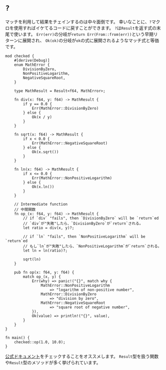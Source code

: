 # `?`

<!--
Chaining results using match can get pretty untidy; luckily, the `?` operator
can be used to make things pretty again. `?` is used at the end of an expression
returning a `Result`, and is equivalent to a match expression, where the 
`Err(err)` branch expands to an early `return Err(From::from(err))`, and the `Ok(ok)`
branch expands to an `ok` expression.
-->
マッチを利用して結果をチェインするのは中々面倒です。
幸いなことに、`?`マクロを使用すればイケてるコードに戻すことができます。
`?`は`Result`を返す式の末尾で使います。
`Err(err)`の分岐が`return Err(From::from(err))`という早期リターンに展開され、
`Ok(ok)`の分岐が`ok`の式に展開されるようなマッチ式と等価です。

```rust,editable,ignore,mdbook-runnable
mod checked {
    #[derive(Debug)]
    enum MathError {
        DivisionByZero,
        NonPositiveLogarithm,
        NegativeSquareRoot,
    }

    type MathResult = Result<f64, MathError>;

    fn div(x: f64, y: f64) -> MathResult {
        if y == 0.0 {
            Err(MathError::DivisionByZero)
        } else {
            Ok(x / y)
        }
    }

    fn sqrt(x: f64) -> MathResult {
        if x < 0.0 {
            Err(MathError::NegativeSquareRoot)
        } else {
            Ok(x.sqrt())
        }
    }

    fn ln(x: f64) -> MathResult {
        if x <= 0.0 {
            Err(MathError::NonPositiveLogarithm)
        } else {
            Ok(x.ln())
        }
    }

    // Intermediate function
    // 中間関数
    fn op_(x: f64, y: f64) -> MathResult {
        // if `div` "fails", then `DivisionByZero` will be `return`ed
        // `div`が"失敗"したら、`DivisionByZero`が`return`される。
        let ratio = div(x, y)?;

        // if `ln` "fails", then `NonPositiveLogarithm` will be `return`ed
        // もし`ln`が"失敗"したら、`NonPositiveLogarithm`が`return`される。
        let ln = ln(ratio)?;

        sqrt(ln)
    }

    pub fn op(x: f64, y: f64) {
        match op_(x, y) {
            Err(why) => panic!("{}", match why {
                MathError::NonPositiveLogarithm
                    => "logarithm of non-positive number",
                MathError::DivisionByZero
                    => "division by zero",
                MathError::NegativeSquareRoot
                    => "square root of negative number",
            }),
            Ok(value) => println!("{}", value),
        }
    }
}

fn main() {
    checked::op(1.0, 10.0);
}
```

<!--
Be sure to check the [documentation][docs],
as there are many methods to map/compose `Result`.
-->
[公式ドキュメント][docs]をチェックすることをオススメします。
`Result`型を扱う関数や`Result`型のメソッドが多く挙げられています。

[docs]: https://doc.rust-lang.org/std/result/index.html
